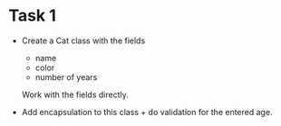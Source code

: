 # Task 1

- Create a Cat class with the fields
    - name
    - color
    - number of years

  Work with the fields directly.
- Add encapsulation to this class + do validation for the entered age.
